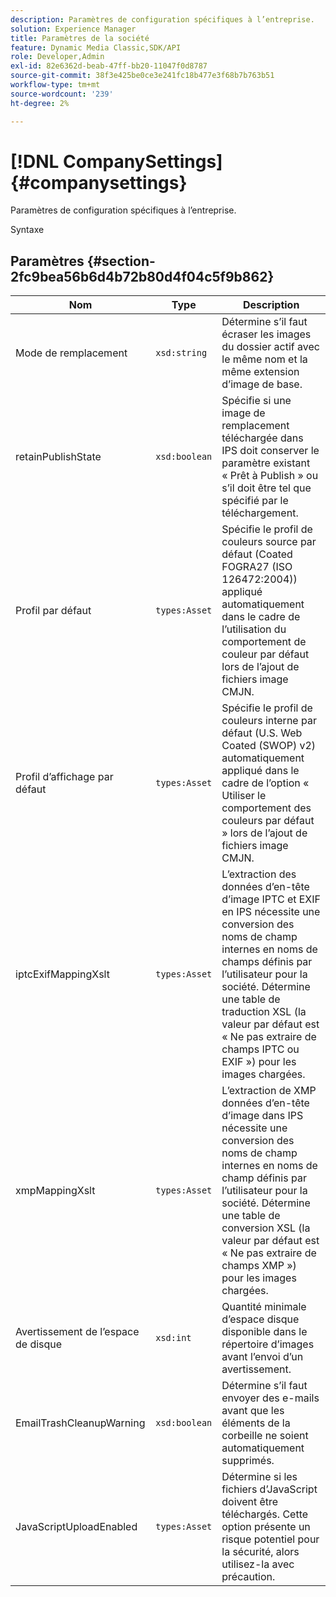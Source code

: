```yaml
---
description: Paramètres de configuration spécifiques à l’entreprise.
solution: Experience Manager
title: Paramètres de la société
feature: Dynamic Media Classic,SDK/API
role: Developer,Admin
exl-id: 82e6362d-beab-47ff-bb20-11047f0d8787
source-git-commit: 38f3e425be0ce3e241fc18b477e3f68b7b763b51
workflow-type: tm+mt
source-wordcount: '239'
ht-degree: 2%

---
```


# [!DNL CompanySettings]{#companysettings}

Paramètres de configuration spécifiques à l’entreprise.

Syntaxe

## Paramètres {#section-2fc9bea56b6d4b72b80d4f04c5f9b862}

| Nom | Type | Description |
|---|---|---|
| Mode de remplacement | `xsd:string` | Détermine s’il faut écraser les images du dossier actif avec le même nom et la même extension d’image de base. |
| retainPublishState | `xsd:boolean` | Spécifie si une image de remplacement téléchargée dans IPS doit conserver le paramètre existant « Prêt à Publish » ou s’il doit être tel que spécifié par le téléchargement. |
| Profil par défaut | `types:Asset` | Spécifie le profil de couleurs source par défaut (Coated FOGRA27 (ISO 126472:2004)) appliqué automatiquement dans le cadre de l’utilisation du comportement de couleur par défaut lors de l’ajout de fichiers image CMJN. |
| Profil d’affichage par défaut | `types:Asset` | Spécifie le profil de couleurs interne par défaut (U.S. Web Coated (SWOP) v2) automatiquement appliqué dans le cadre de l’option « Utiliser le comportement des couleurs par défaut » lors de l’ajout de fichiers image CMJN. |
| iptcExifMappingXslt | `types:Asset` | L’extraction des données d’en-tête d’image IPTC et EXIF en IPS nécessite une conversion des noms de champ internes en noms de champs définis par l’utilisateur pour la société. Détermine une table de traduction XSL (la valeur par défaut est « Ne pas extraire de champs IPTC ou EXIF ») pour les images chargées. |
| xmpMappingXslt | `types:Asset` | L’extraction de XMP données d’en-tête d’image dans IPS nécessite une conversion des noms de champ internes en noms de champ définis par l’utilisateur pour la société. Détermine une table de conversion XSL (la valeur par défaut est « Ne pas extraire de champs XMP ») pour les images chargées. |
| Avertissement de l’espace de disque | `xsd:int` | Quantité minimale d’espace disque disponible dans le répertoire d’images avant l’envoi d’un avertissement. |
| EmailTrashCleanupWarning | `xsd:boolean` | Détermine s’il faut envoyer des e-mails avant que les éléments de la corbeille ne soient automatiquement supprimés. |
| JavaScriptUploadEnabled | `types:Asset` | Détermine si les fichiers d’JavaScript doivent être téléchargés. Cette option présente un risque potentiel pour la sécurité, alors utilisez-la avec précaution. |
